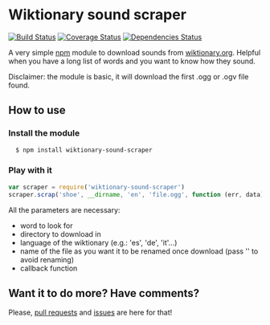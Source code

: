 # Wiktionary sound scraper
[![Build Status](https://travis-ci.org/codtatochip/wiktionary-sound-scraper.svg?branch=master)](https://travis-ci.org/codtatochip/wiktionary-sound-scraper)
[![Coverage Status](https://coveralls.io/repos/codtatochip/wiktionary-sound-scraper/badge.svg?branch=master&service=github)](https://coveralls.io/github/codtatochip/wiktionary-sound-scraper?branch=master)
[![Dependencies Status](https://david-dm.org/codtatochip/wiktionary-sound-scraper.svg)](https://david-dm.org/codtatochip/wiktionary-sound-scraper)

A very simple [npm](https://www.npmjs.com) module to download sounds from [wiktionary.org](https://wiktionary.org). Helpful when you have a long list of words and you want to know how they sound.

Disclaimer: the module is basic, it will download the first .ogg or .ogv file found.

## How to use

### Install the module 
```bash
  $ npm install wiktionary-sound-scraper
```
### Play with it
```js
var scraper = require('wiktionary-sound-scraper')
scraper.scrap('shoe', __dirname, 'en', 'file.ogg', function (err, data){})
```
All the parameters are necessary:
* word to look for
* directory to download in
* language of the wiktionary (e.g.: 'es', 'de', 'it'...)
* name of the file as you want it to be renamed once download (pass '' to avoid renaming)
* callback function

## Want it to do more? Have comments?
Please, [pull requests](https://github.com/codtatochip/wiktionary-sound-scraper/pulls) and [issues](https://github.com/codtatochip/wiktionary-sound-scraper/issues/new) are here for that!

